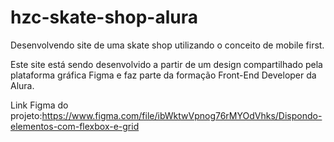# hzc-skate-shop-alura
Desenvolvendo site de uma skate shop utilizando o conceito de mobile first.

Este site está sendo desenvolvido a partir de um design compartilhado pela plataforma gráfica Figma e faz parte da formação Front-End Developer da Alura.

Link Figma do projeto:https://www.figma.com/file/ibWktwVpnog76rMYOdVhks/Dispondo-elementos-com-flexbox-e-grid
